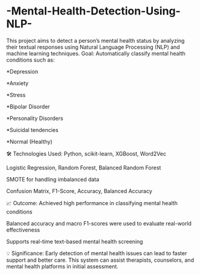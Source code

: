 # -Mental-Health-Detection-Using-NLP-
This project aims to detect a person’s mental health status by analyzing their textual responses using Natural Language Processing (NLP) and machine learning techniques.
 Goal:
Automatically classify mental health conditions such as:

*Depression

*Anxiety

*Stress

*Bipolar Disorder

*Personality Disorders

*Suicidal tendencies

*Normal (Healthy)

🛠️ Technologies Used:
Python, scikit-learn, XGBoost, Word2Vec

Logistic Regression, Random Forest, Balanced Random Forest

SMOTE for handling imbalanced data

Confusion Matrix, F1-Score, Accuracy, Balanced Accuracy

📈 Outcome:
Achieved high performance in classifying mental health conditions

Balanced accuracy and macro F1-scores were used to evaluate real-world effectiveness

Supports real-time text-based mental health screening

💡 Significance:
Early detection of mental health issues can lead to faster support and better care.
This system can assist therapists, counselors, and mental health platforms in initial assessment.


